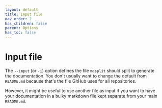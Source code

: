 ```yaml
---
layout: default
title: Input file
nav_order: 2
has_children: false
parent: Options
has_toc: false
---
```

# Input file

The `--input` (or `-i`) option defines the file `mdsplit` should split to generate the documentation. You don't usually want to change the default from `README.md` because that's the file GitHub uses for all repositories.

However, it might be useful to use another file as input if you want to have your documentation in a bulky markdown file kept separate from your main `README.md`. 




<!-- Generated with mdsplit: https://github.com/alandefreitas/mdsplit -->
